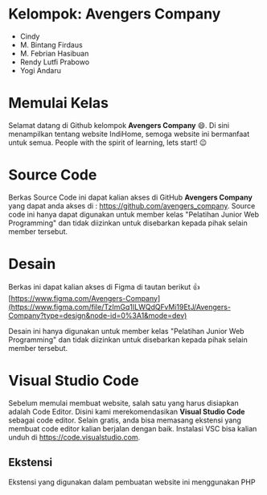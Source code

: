 # Kelompok: Avengers Company
  * Cindy
  * M. Bintang Firdaus
  * M. Febrian Hasibuan
  * Rendy Lutfi Prabowo
  * Yogi Andaru

# Memulai Kelas
Selamat datang di Github kelompok **Avengers Company** 😄. Di sini menampilkan tentang website IndiHome, semoga website ini bermanfaat untuk semua. 
People with the spirit of learning, lets start! 😉

# Source Code
Berkas Source Code ini dapat kalian akses di GitHub **Avengers Company** yang dapat anda akses di : https://github.com/avengers_company.
Source code ini hanya dapat digunakan untuk member kelas "Pelatihan Junior Web Programming" dan tidak diizinkan untuk disebarkan kepada pihak selain member tersebut.

# Desain
Berkas ini dapat kalian akses di Figma di tautan berikut 👍
[https://www.figma.com/Avengers-Company](https://www.figma.com/file/TzImGq1ILWQdQFvMi19EtJ/Avengers-Company?type=design&node-id=0%3A1&mode=dev)

Desain ini hanya digunakan untuk member kelas "Pelatihan Junior Web Programming" dan tidak diizinkan untuk disebarkan kepada pihak selain member tersebut.

# Visual Studio Code
Sebelum memulai membuat website, salah satu yang harus disiapkan adalah Code Editor. Disini kami merekomendasikan **Visual Studio Code** sebagai code editor. Selain gratis, anda bisa memasang ekstensi yang membuat code editor kalian berjalan dengan baik. Instalasi VSC bisa kalian unduh di https://code.visualstudio.com.

## Ekstensi
Ekstensi yang digunakan dalam pembuatan website ini menggunakan PHP
